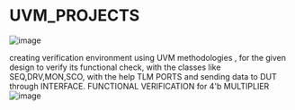 # UVM_PROJECTS
![image](https://github.com/user-attachments/assets/525de626-3cf0-40fc-bbb4-feb265cc1aaa)

creating verification environment using UVM methodologies , for the given design to verify its functional check, with the classes like SEQ,DRV,MON,SCO, with the help TLM PORTS and sending data to DUT through INTERFACE.
FUNCTIONAL VERIFICATION for 4'b MULTIPLIER
![image](https://github.com/user-attachments/assets/74358352-d2af-468a-baeb-2f1d0a65a1f8)

